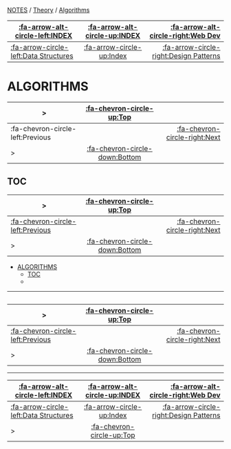 <nav id="top">

[NOTES](../Index.md) / [Theory](Index.md) / [Algorithms](Algorithms.md)

| [:fa-arrow-alt-circle-left:INDEX](../Index.md)             | [:fa-arrow-alt-circle-up:INDEX](../Index.md) | [:fa-arrow-alt-circle-right:Web Dev](../WebDev/Index.md)    |
| ---------------------------------------------------------- | :------------------------------------------: | ----------------------------------------------------------: |
| [:fa-arrow-circle-left:Data Structures](DataStructures.md) | [:fa-arrow-circle-up:Index](Index.md)        | [:fa-arrow-circle-right:Design Patterns](DesignPatterns.md) |

</nav>

# ALGORITHMS

<nav>

| >                                | [:fa-chevron-circle-up:Top](#top)         |                                       |
| -------------------------------- | :---------------------------------------: | ------------------------------------: |
| :fa-chevron-circle-left:Previous |                                           | [:fa-chevron-circle-right:Next](#toc) |
| >                                | [:fa-chevron-circle-down:Bottom](#bottom) |                                       |

</nav>



## TOC

<nav>

| >                                               | [:fa-chevron-circle-up:Top](#top)         |                                    |
| ----------------------------------------------- | :---------------------------------------: | ---------------------------------: |
| [:fa-chevron-circle-left:Previous](#algorithms) |                                           | [:fa-chevron-circle-right:Next](#) |
| >                                               | [:fa-chevron-circle-down:Bottom](#bottom) |                                    |

</nav>

- [ALGORITHMS](#algorithms)
	- [TOC](#toc)
	- [](#)

---

## 

<nav>

| >                                        | [:fa-chevron-circle-up:Top](#top)         |                                    |
| ---------------------------------------- | :---------------------------------------: | ---------------------------------: |
| [:fa-chevron-circle-left:Previous](#toc) |                                           | [:fa-chevron-circle-right:Next](#) |
| >                                        | [:fa-chevron-circle-down:Bottom](#bottom) |                                    |

</nav>



---

<nav id="bottom">

| [:fa-arrow-alt-circle-left:INDEX](../Index.md)             | [:fa-arrow-alt-circle-up:INDEX](../Index.md) | [:fa-arrow-alt-circle-right:Web Dev](../WebDev/Index.md)    |
| ---------------------------------------------------------- | :------------------------------------------: | ----------------------------------------------------------: |
| [:fa-arrow-circle-left:Data Structures](DataStructures.md) | [:fa-arrow-circle-up:Index](Index.md)        | [:fa-arrow-circle-right:Design Patterns](DesignPatterns.md) |
| >                                                          | [:fa-chevron-circle-up:Top](#top)            |                                                             |

</nav>